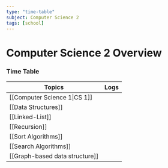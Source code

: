 ```yaml
---
type: "time-table"
subject: Computer Science 2
tags: [school]
---
```

# Computer Science 2 Overview


### Time Table
| Topics                         | Logs |
| ------------------------------ | ---- |
| [[Computer Science 1\|CS 1]]                           |      |
| [[Data Structures]]                |      |
| [[Linked-List]]                    |      |
| [[Recursion]]                      |      |
| [[Sort Algorithms]]                |      |
| [[Search Algorithms]]              |      |
| [[Graph-based data structure]]     |      |
